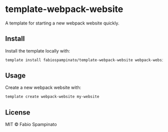 # template-webpack-website

A template for starting a new webpack website quickly.

## Install

Install the template locally with:

```sh
template install fabiospampinato/template-webpack-website webpack-website
```

## Usage

Create a new webpack website with:

```sh
template create webpack-website my-website
```

## License

MIT © Fabio Spampinato
